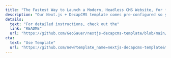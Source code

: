 ```yaml
---
title: "The Fastest Way to Launch a Modern, Headless CMS Website, for ✨free✨."
description: "Our Next.js + DecapCMS template comes pre-configured so you can jump straight into designing and developing your site with minimal setup and lots of optional features."
details:
  text: "For detailed instructions, check out the"
  link: "README"
  url: "https://github.com/GeoSauer/nextjs-decapcms-template/blob/main/README.md"
cta:
  text: "Use Template"
  url: "https://github.com/new?template_name=nextjs-decapcms-template&template_owner=GeoSauer"
---
```

